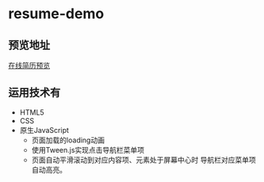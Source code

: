 # resume-demo
## 预览地址
[在线简历预览](https://qiuzp94.github.io/resume-demo/index.html)

## 运用技术有
* HTML5
* CSS
* 原生JavaScript
    * 页面加载的loading动画
    * 使用Tween.js实现点击导航栏菜单项 
    * 页面自动平滑滚动到对应内容项、元素处于屏幕中心时 导航栏对应菜单项自动高亮。